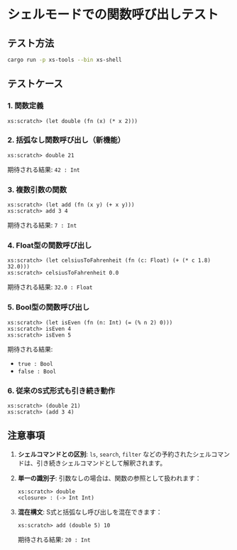 # シェルモードでの関数呼び出しテスト

## テスト方法
```bash
cargo run -p xs-tools --bin xs-shell
```

## テストケース

### 1. 関数定義
```
xs:scratch> (let double (fn (x) (* x 2)))
```

### 2. 括弧なし関数呼び出し（新機能）
```
xs:scratch> double 21
```
期待される結果: `42 : Int`

### 3. 複数引数の関数
```
xs:scratch> (let add (fn (x y) (+ x y)))
xs:scratch> add 3 4
```
期待される結果: `7 : Int`

### 4. Float型の関数呼び出し
```
xs:scratch> (let celsiusToFahrenheit (fn (c: Float) (+ (* c 1.8) 32.0)))
xs:scratch> celsiusToFahrenheit 0.0
```
期待される結果: `32.0 : Float`

### 5. Bool型の関数呼び出し
```
xs:scratch> (let isEven (fn (n: Int) (= (% n 2) 0)))
xs:scratch> isEven 4
xs:scratch> isEven 5
```
期待される結果:
- `true : Bool`
- `false : Bool`

### 6. 従来のS式形式も引き続き動作
```
xs:scratch> (double 21)
xs:scratch> (add 3 4)
```

## 注意事項

1. **シェルコマンドとの区別**: `ls`, `search`, `filter` などの予約されたシェルコマンドは、引き続きシェルコマンドとして解釈されます。

2. **単一の識別子**: 引数なしの場合は、関数の参照として扱われます：
   ```
   xs:scratch> double
   <closure> : (-> Int Int)
   ```

3. **混在構文**: S式と括弧なし呼び出しを混在できます：
   ```
   xs:scratch> add (double 5) 10
   ```
   期待される結果: `20 : Int`